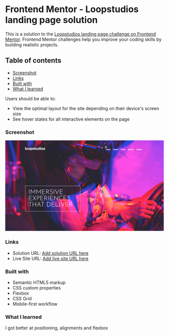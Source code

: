 # Frontend Mentor - Loopstudios landing page solution

This is a solution to the [Loopstudios landing page challenge on Frontend Mentor](https://www.frontendmentor.io/challenges/loopstudios-landing-page-N88J5Onjw). Frontend Mentor challenges help you improve your coding skills by building realistic projects. 

## Table of contents

  - [Screenshot](#screenshot)
  - [Links](#links)
  - [Built with](#built-with)
  - [What I learned](#what-i-learned)



Users should be able to:

- View the optimal layout for the site depending on their device's screen size
- See hover states for all interactive elements on the page

### Screenshot

![](./screenshot.png)

### Links

- Solution URL: [Add solution URL here](https://github.com/S-Alif/loopstudios-landing-page-main)
- Live Site URL: [Add live site URL here](https://frm-challenges.netlify.app/challenges/loopstudios-landing-page-main/index.html)

### Built with

- Semantic HTML5 markup
- CSS custom properties
- Flexbox
- CSS Grid
- Mobile-first workflow

### What I learned

I got better at positioning, alignments and flexbox